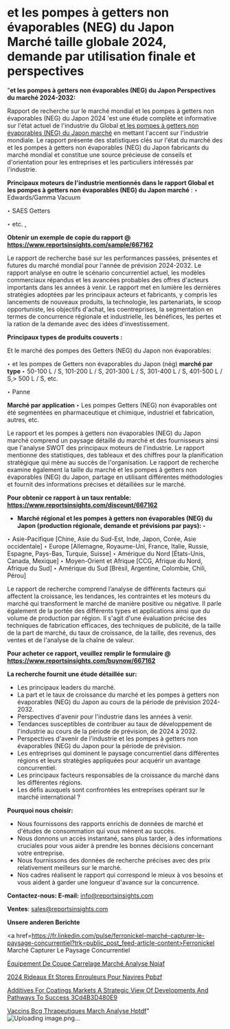 # et les pompes à getters non évaporables (NEG) du Japon Marché taille globale 2024, demande par utilisation finale et perspectives

"<strong>et les pompes à getters non évaporables (NEG) du Japon Perspectives du marché 2024-2032:</strong>

Rapport de recherche sur le marché mondial et les pompes à getters non évaporables (NEG) du Japon 2024 'est une étude complète et informative sur l'état actuel de l'industrie du Global <a href=https://www.reportsinsights.com/sample/667162>et les pompes à getters non évaporables (NEG) du Japon marché</a> en mettant l'accent sur l'industrie mondiale. Le rapport présente des statistiques clés sur l'état du marché des et les pompes à getters non évaporables (NEG) du Japon fabricants du marché mondial et constitue une source précieuse de conseils et d'orientation pour les entreprises et les particuliers intéressés par l'industrie.

<strong>Principaux moteurs de l'industrie mentionnés dans le rapport Global et les pompes à getters non évaporables (NEG) du Japon marché</strong> :
‣ Edwards/Gamma Vacuum

‣ SAES Getters

‣ etc. ,

<strong>Obtenir un exemple de copie du rapport @ <a href=https://www.reportsinsights.com/sample/667162>https://www.reportsinsights.com/sample/667162</a></strong>

Le rapport de recherche basé sur les performances passées, présentes et futures du marché mondial pour l'année de prévision 2024-2032. Le rapport analyse en outre le scénario concurrentiel actuel, les modèles commerciaux répandus et les avancées probables des offres d'acteurs importants dans les années à venir. Le rapport met en lumière les dernières stratégies adoptées par les principaux acteurs et fabricants, y compris les lancements de nouveaux produits, la technologie, les partenariats, le scoop opportuniste, les objectifs d'achat, les coentreprises, la segmentation en termes de concurrence régionale et industrielle, les bénéfices, les pertes et la ration de la demande avec des idées d'investissement.

<strong>Principaux types de produits couverts :</strong>

Et le marché des pompes des Getters (NEG) du Japon non évaporables:

‣  et les pompes de Getters non évaporables du Japon (nég) <strong> marché <strong> par type </strong> </strong>
‣ 50-100 L / S, 101-200 L / S, 201-300 L / S, 301-400 L / S, 401-500 L / S,> 500 L / S, etc.

‣  Panne

<strong>Marché par application </strong>
‣ Les pompes Getters (NEG) non évaporables ont été segmentées en pharmaceutique et chimique, industriel et fabrication, autres, etc.

Le rapport et les pompes à getters non évaporables (NEG) du Japon marché comprend un paysage détaillé du marché et des fournisseurs ainsi que l'analyse SWOT des principaux moteurs de l'industrie. Le rapport mentionne des statistiques, des tableaux et des chiffres pour la planification stratégique qui mène au succès de l'organisation. Le rapport de recherche examine également la taille du marché et les pompes à getters non évaporables (NEG) du Japon, partage en utilisant différentes méthodologies et fournit des informations précises et détaillées sur le marché.

<strong>Pour obtenir ce rapport à un taux rentable: <a href=https://www.reportsinsights.com/discount/667162>https://www.reportsinsights.com/discount/667162</a></strong>
<ul>
  <li><strong>Marché régional et les pompes à getters non évaporables (NEG) du Japon (production régionale, demande et prévisions par pays): -</strong></li>
</ul>
‣ Asie-Pacifique [Chine, Asie du Sud-Est, Inde, Japon, Corée, Asie occidentale]
‣ Europe [Allemagne, Royaume-Uni, France, Italie, Russie, Espagne, Pays-Bas, Turquie, Suisse]
‣ Amérique du Nord [États-Unis, Canada, Mexique]
‣ Moyen-Orient et Afrique [CCG, Afrique du Nord, Afrique du Sud]
‣ Amérique du Sud [Brésil, Argentine, Colombie, Chili, Pérou]

Le rapport de recherche comprend l’analyse de différents facteurs qui affectent la croissance, les tendances, les contraintes et les moteurs du marché qui transforment le marché de manière positive ou négative. Il parle également de la portée des différents types et applications ainsi que du volume de production par région. Il s'agit d'une évaluation précise des techniques de fabrication efficaces, des techniques de publicité, de la taille de la part de marché, du taux de croissance, de la taille, des revenus, des ventes et de l'analyse de la chaîne de valeur.

<strong>Pour acheter ce rapport, veuillez remplir le formulaire @   <a href=https://www.reportsinsights.com/buynow/667162>https://www.reportsinsights.com/buynow/667162</a></strong>

<strong>La recherche fournit une étude détaillée sur:</strong>
<ul>
  <li>Les principaux leaders du marché.</li>
  <li>La part et le taux de croissance du marché et les pompes à getters non évaporables (NEG) du Japon au cours de la période de prévision 2024-2032.</li>
  <li>Perspectives d'avenir pour l'industrie dans les années à venir.</li>
  <li>Tendances susceptibles de contribuer au taux de développement de l'industrie au cours de la période de prévision, de 2024 à 2032.</li>
  <li>Perspectives d'avenir de l'industrie et les pompes à getters non évaporables (NEG) du Japon pour la période de prévision.</li>
  <li>Les entreprises qui dominent le paysage concurrentiel dans différentes régions et leurs stratégies appliquées pour acquérir un avantage concurrentiel.</li>
  <li>Les principaux facteurs responsables de la croissance du marché dans les différentes régions.</li>
  <li>Les défis auxquels sont confrontées les entreprises opérant sur le marché international ?</li>
</ul>
<strong>Pourquoi nous choisir:</strong>
<ul>
  <li>Nous fournissons des rapports enrichis de données de marché et d'études de consommation qui vous mènent au succès.</li>
  <li>Nous donnons un accès instantané, sans plus tarder, à des informations cruciales pour vous aider à prendre les bonnes décisions concernant votre entreprise.</li>
  <li>Nous fournissons des données de recherche précises avec des prix relativement meilleurs sur le marché.</li>
  <li>Nos cadres réalisent le rapport qui correspond le mieux à vos besoins et vous aident à garder une longueur d'avance sur la concurrence.</li>
</ul>
<strong>Contactez-nous:
</strong><strong>E-mail:</strong> <a href=mailto:info@reportsinsights.com>info@reportsinsights.com</a>

<strong>Ventes</strong>: <a href=mailto:sales@reportsinsights.com>sales@reportsinsights.com</a>

<strong>Unsere anderen Berichte</strong>

<a href=https://fr.linkedin.com/pulse/ferronickel-marché-capturer-le-paysage-concurrentiel?trk=public_post_feed-article-content>Ferronickel Marché Capturer Le Paysage Concurrentiel</a>

<a href=https://fr.linkedin.com/pulse/équipement-de-coupe-carrelage-marché-analyse-nqiaf/>Équipement De Coupe Carrelage Marché Analyse Nqiaf</a>

<a href=https://www.linkedin.com/pulse/2024-rideaux-et-stores-enrouleurs-pour-navires-ppbzf/>2024 Rideaux Et Stores Enrouleurs Pour Navires Ppbzf</a>

<a href=https://medium.com/@reportinsights.ja/additives-for-coatings-markets-a-strategic-view-of-developments-and-pathways-to-success-3cd4b3d480e9>Additives For Coatings Markets A Strategic View Of Developments And Pathways To Success 3Cd4B3D480E9</a>

<a href=https://www.linkedin.com/pulse/vaccins-bcg-th%C3%A9rapeutiques-march%C3%A9-analyse-hptdf/>Vaccins Bcg Thrapeutiques March Analyse Hptdf</a>"
![Uploading image.png…]()
